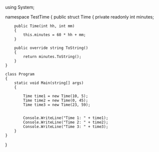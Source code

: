 using System;

namespace TestTime
{
    public struct Time
    {
        private readonly int minutes;

        public Time(int hh, int mm)
        {
            this.minutes = 60 * hh + mm;
        }

        public override string ToString()
        {
            return minutes.ToString();
        }
    }

    class Program
    {
        static void Main(string[] args)
        {

            Time time1 = new Time(10, 5);
            Time time2 = new Time(0, 45);
            Time time3 = new Time(23, 59);


            Console.WriteLine("Time 1: " + time1);
            Console.WriteLine("Time 2: " + time2);
            Console.WriteLine("Time 3: " + time3);
        }
    }
}
